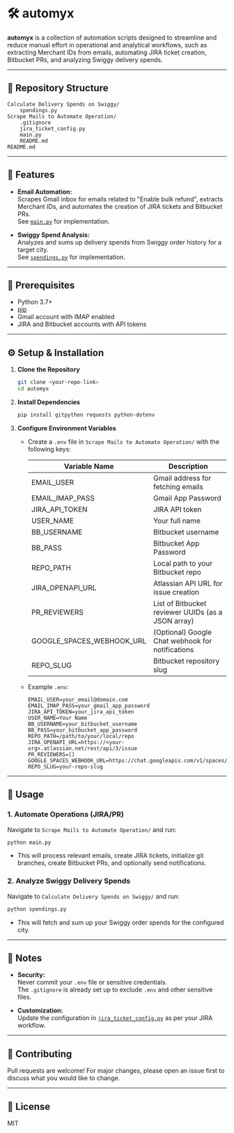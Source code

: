 # 🛠️ automyx

**automyx** is a collection of automation scripts designed to streamline and reduce manual effort in operational and analytical workflows, such as extracting Merchant IDs from emails, automating JIRA ticket creation, Bitbucket PRs, and analyzing Swiggy delivery spends.

---

## 📂 Repository Structure

```
Calculate Delivery Spends on Swiggy/
    spendings.py
Scrape Mails to Automate Operation/
    .gitignore
    jira_ticket_config.py
    main.py
    README.md
README.md
```

---

## 🚀 Features

- **Email Automation:**  
  Scrapes Gmail inbox for emails related to "Enable bulk refund", extracts Merchant IDs, and automates the creation of JIRA tickets and Bitbucket PRs.  
  See [`main.py`](Scrape%20Mails%20to%20Automate%20Operation/main.py) for implementation.

- **Swiggy Spend Analysis:**  
  Analyzes and sums up delivery spends from Swiggy order history for a target city.  
  See [`spendings.py`](Calculate%20Delivery%20Spends%20on%20Swiggy/spendings.py) for implementation.

---

## 🔧 Prerequisites

- Python 3.7+
- [pip](https://pip.pypa.io/en/stable/)
- Gmail account with IMAP enabled
- JIRA and Bitbucket accounts with API tokens

---

## ⚙️ Setup & Installation

1. **Clone the Repository**
    ```bash
    git clone <your-repo-link>
    cd automyx
    ```

2. **Install Dependencies**
    ```bash
    pip install gitpython requests python-dotenv
    ```

3. **Configure Environment Variables**

    - Create a `.env` file in `Scrape Mails to Automate Operation/` with the following keys:

      | Variable Name         | Description                                              |
      |----------------------|----------------------------------------------------------|
      | EMAIL_USER           | Gmail address for fetching emails                        |
      | EMAIL_IMAP_PASS      | Gmail App Password                                       |
      | JIRA_API_TOKEN       | JIRA API token                                           |
      | USER_NAME            | Your full name                                           |
      | BB_USERNAME          | Bitbucket username                                       |
      | BB_PASS              | Bitbucket App Password                                   |
      | REPO_PATH            | Local path to your Bitbucket repo                        |
      | JIRA_OPENAPI_URL     | Atlassian API URL for issue creation                     |
      | PR_REVIEWERS         | List of Bitbucket reviewer UUIDs (as a JSON array)       |
      | GOOGLE_SPACES_WEBHOOK_URL | (Optional) Google Chat webhook for notifications    |
      | REPO_SLUG            | Bitbucket repository slug                                |

    - Example `.env`:
      ```env
      EMAIL_USER=your_email@domain.com
      EMAIL_IMAP_PASS=your_gmail_app_password
      JIRA_API_TOKEN=your_jira_api_token
      USER_NAME=Your Name
      BB_USERNAME=your_bitbucket_username
      BB_PASS=your_bitbucket_app_password
      REPO_PATH=/path/to/your/local/repo
      JIRA_OPENAPI_URL=https://<your-org>.atlassian.net/rest/api/3/issue
      PR_REVIEWERS=[]
      GOOGLE_SPACES_WEBHOOK_URL=https://chat.googleapis.com/v1/spaces/...
      REPO_SLUG=your-repo-slug
      ```

---

## 🧪 Usage

### 1. **Automate Operations (JIRA/PR)**
Navigate to `Scrape Mails to Automate Operation/` and run:
```bash
python main.py
```
- This will process relevant emails, create JIRA tickets, initialize git branches, create Bitbucket PRs, and optionally send notifications.

### 2. **Analyze Swiggy Delivery Spends**
Navigate to `Calculate Delivery Spends on Swiggy/` and run:
```bash
python spendings.py
```
- This will fetch and sum up your Swiggy order spends for the configured city.

---

## 📌 Notes

- **Security:**  
  Never commit your `.env` file or sensitive credentials.  
  The `.gitignore` is already set up to exclude `.env` and other sensitive files.

- **Customization:**  
  Update the configuration in [`jira_ticket_config.py`](Scrape%20Mails%20to%20Automate%20Operation/jira_ticket_config.py) as per your JIRA workflow.

---

## 🤝 Contributing

Pull requests are welcome! For major changes, please open an issue first to discuss what you would like to change.

---

## 📄 License

MIT